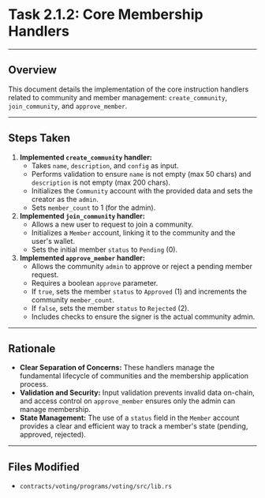 # Task 2.1.2: Core Membership Handlers

---

## Overview
This document details the implementation of the core instruction handlers related to community and member management: `create_community`, `join_community`, and `approve_member`.

---

## Steps Taken
1.  **Implemented `create_community` handler:**
    *   Takes `name`, `description`, and `config` as input.
    *   Performs validation to ensure `name` is not empty (max 50 chars) and `description` is not empty (max 200 chars).
    *   Initializes the `Community` account with the provided data and sets the creator as the `admin`.
    *   Sets `member_count` to 1 (for the admin).
2.  **Implemented `join_community` handler:**
    *   Allows a new user to request to join a community.
    *   Initializes a `Member` account, linking it to the community and the user's wallet.
    *   Sets the initial member `status` to `Pending` (0).
3.  **Implemented `approve_member` handler:**
    *   Allows the community `admin` to approve or reject a pending member request.
    *   Requires a boolean `approve` parameter.
    *   If `true`, sets the member `status` to `Approved` (1) and increments the community `member_count`.
    *   If `false`, sets the member `status` to `Rejected` (2).
    *   Includes checks to ensure the signer is the actual community admin.

---

## Rationale
-   **Clear Separation of Concerns:** These handlers manage the fundamental lifecycle of communities and the membership application process.
-   **Validation and Security:** Input validation prevents invalid data on-chain, and access control on `approve_member` ensures only the admin can manage membership.
-   **State Management:** The use of a `status` field in the `Member` account provides a clear and efficient way to track a member's state (pending, approved, rejected).

---

## Files Modified
-   `contracts/voting/programs/voting/src/lib.rs` 